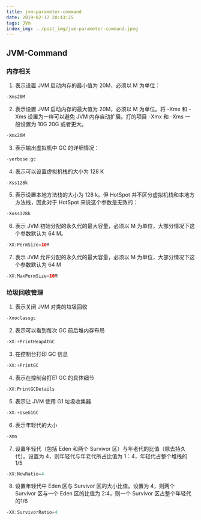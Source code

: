 ```yaml
---
title: jvm-parameter-command
date: 2019-02-17 20:43:25
tags: JVm
index_img: ../post_img/jvm-parameter-command.jpeg
---
```


## JVM-Command

### **内存相关**

 1. 表示设置 JVM 启动内存的最小值为 20M，必须以 M 为单位：

```Java
-Xms20M
```

 2. 表示设置 JVM 启动内存的最大值为 20M，必须以 M 为单位。将 -Xmx 和 -Xms 设置为一样可以避免 JVM 内存自动扩展。打的项目 -Xmx 和 -Xms 一般设置为 10G 20G 或者更大。

```Java
-Xmx20M
```

 3. 表示输出虚拟机中 GC 的详细情况：

```Java
-verbose:gc
```

 4. 表示可以设置虚拟机栈的大小为 128 K

```java
-Xss128k
```

 5. 表示设置本地方法栈的大小为 128 k。但 HotSpot 并不区分虚拟机栈和本地方方法栈，因此对于 HotSpot 来说这个参数是无效的：

```Java
-Xoss128k
```

 6. 表示 JVM 初始分配的永久代的最大容量，必须以 M 为单位，大部分情况下这个参数默认为 64 M。

 ```Java
-XX:PermSize=10M
 ```

 7. 表示 JVM 允许分配的永久代的最大容量，必须以 M 为单位，大部分情况下这个参数默认为 64 M

 ```Java
-XX:MaxPermSize=10M
 ```

 ### 垃圾回收管理

 1. 表示关闭 JVM 对类的垃圾回收

 ```Java
-Xnoclassgc
 ```

 2. 表示可以看到每次 GC 前后堆内存布局

```Java
-XX:+PrintHeapAtGC
```

 3. 在控制台打印 GC 信息

```Java
-XX:+PrintGC
```

 4. 表示在控制台打印 GC 的具体细节

``` Java
-XX:PrintGCDetails
```

 5. 表示让 JVM 使用 G1 垃圾收集器

 ```Java
-XX:+UseG1GC
 ```

 6. 表示年轻代的大小

``` Java
-Xmn
```

 7. 设置年轻代（包括 Eden 和两个 Survivor 区）与年老代的比值（除去持久代）。设置为 4，则年轻代与年老代所占比值为 1：4，年轻代占整个堆栈的 1/5

```Java
-XX:NewRatio=4
```

 8. 设置年轻代中 Eden 区与 Survivor 区的大小比值。设置为 4，则两个 Survivor 区与一个 Eden 区的比值为 2:4，则一个 Survivor 区占整个年轻代的1/6

``` Java
-XX:SurvivorRatio=4
```